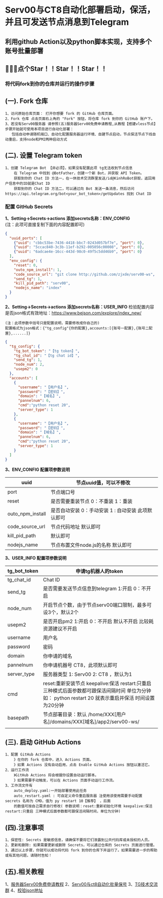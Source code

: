 # Serv00与CT8自动化部署启动，保活，并且可发送节点消息到Telegram

## 利用github Action以及python脚本实现，支持多个账号批量部署

## 🙏🙏🙏点个Star！！Star！！Star！！

###  将代码fork到你的仓库并运行的操作步骤

## (一). Fork 仓库

```
1、访问原始仓库页面： 打开你想要 fork 的 GitHub 仓库页面。
2、Fork 仓库 点击页面右上角的 "Fork" 按钮，将仓库 fork 到你的 GitHub 账户下。
3、若没有Serv00服务器 请参照(五)服务器Serv00免费申请教程,从教程【搭建vless节点】步骤开始就可使用本项目进行自动化部署：
   包括自动申请随机端口、自动化配置服务器运行环境、自建节点启动，节点保活节点下线自动重启，支持node和PM2两种启动方式
```

## (二). 设置 Telegram token

```
1、创建 Telegram Bot 【非必须】，如果没有配置此项 tg无法收到节点信息
    在 Telegram 中找到 @BotFather，创建一个新 Bot，并获取 API Token。 
    获取到你的 Chat ID 方法一，在一休技术交流群里发送/id@KinhRoBot获取，返回用户信息中的ID就是Chat ID
    获取到你的 Chat ID 方法二，可以通过向 Bot 发送一条消息，然后访问 https://api.telegram.org/bot<your_bot_token>/getUpdates 找到 Chat ID
```

### 配置 GitHub Secrets

**1、Setting->Secrets->actions 添加secrets名称：ENV_CONFIG**<br>
    (注：此项可直接复制下面的内容配置即可)
```json
{
  "uuid_ports": [
    {"uuid": "cbbc53be-7436-4418-bbc7-0243d057bf7e", "port": 0},
    {"uuid": "5ccac840-3c3b-11ef-b292-005056c00008", "port": 0},
    {"uuid": "6adcae4e-16cc-443d-98c0-49f5c5dd46b9", "port": 0}
  ],
  "env_config": {
    "reset": 0,
    "outo_npm_install": 1,
    "code_source_url": "git clone http://github.com/zjxde/serv00-ws",
    "send_tg": 1,
    "kill_pid_path": "serv00",
    "nodejs_name": "index"
  }
}
```

**2、Setting->Secrets->actions 添加secrets名称：USER_INFO**
    检验配置内容是否json格式有效地址：https://www.bejson.com/explore/index_new/
```
(注：此项参数中括号只是配置说明，需要修改成你自己的) 
配置格式为json格式：{"tg_config"{你的配置},accounts:[{账号一配置},{账号二配置},......]}
```

```json
{
  "tg_config": {
    "tg_bot_token": "【tg token】",
    "tg_chat_id": "【tg chat id】",
    "send_tg": 1,
    "node_num": 2,
    "usepm2": 0
  },
  "accounts": [
    {
      "username": "【用户名】",
      "password": "【密码】",
      "domain": "【域名】",
      "pannelnum": 6,
      "cmd":"python reset 20",
      "server_type": 1
    },
    {
      "username": "【用户名】",
      "password": "【密码】",
      "domain": "【域名】",
      "pannelnum": 6,
      "cmd":"python reset 20",
      "server_type": 1
    }
  ]
}

```

**3、ENV_CONFIG 配置项参数说明**

|uuid|节点uuid值，可以不修改|
|--|--|
|port|节点端口号|
|reset|是否需要重装节点 0：不重装 1：重装 |
|outo_npm_install|是否自动安装 0：手动安装 1 : 自动安装 此项默认即可|
|code_source_url|节点代码地址 默认即可|
|kill_pid_path|默认即可|
|nodejs_name|节点布置文件node.js的名称 默认即可|

**3、USER_INFO 配置项参数说明**

|tg_bot_token|申请tg机器人的token|
|--|--|
|tg_chat_id|Chat ID|
|send_tg|是否需要发送节点信息到telegram 1:开启 0：不开启|
|node_num|开启节点个数，由于节点serv00端口限制，最多可设3个，默认2个|
|usepm2|是否开启pm2 1:开启 0：不开启 默认不开启 比较耗资源建议不开启|
|username|用户名|
|password|密码|
|domain|你申请的域名|
|pannelnum|你申请机器号 CT8，此项默认即可|
|server_type|服务器类型 1: Serv00  2: CT8  ，默认为1|
|cmd|reset:重新安装节点  keepalive:保活 restart:只重启 三种模式后面参数都可跟保活间隔时间 单位为分钟 如： python restart 20 就表示重启并保活 时间设置为20分钟|
|basepath|节点部署目录：默认 /home/XXX[用户名]/domains/XXX[域名]/app2/serv00-ws/|
|||

## (三). 启动 GitHub Actions

```
1、配置 GitHub Actions
    》在你的 fork 仓库中，进入 Actions 页面。
    》如果 Actions 没有自动启用，点击 Enable GitHub Actions 按钮以激活它。
2、运行工作流 
    》GitHub Actions 将会根据你设置自动运行脚本。
    》如果需要手动触发，可以在 Actions 页面手动运行工作流。
3、工作流文件有 
    auto_deploy.yaml:一开始部署使用此任务
    auto_restart.yaml : 可自定义命令重启服务器 注使用该使用需要手动配置 secrets 名称为 CMD，值为 py restart 10【推荐】 ，后面
    的数值可按自己需求自行修改( 参数说明：reset:重新初始化环境 keepalive:保活 restart:只重启 三种模式后面参数都可跟保活间隔时间，单位为分钟)
```

## (四).注意事项

```
1、保密性: Secrets 是敏感信息，请确保不要将它们泄露到公共代码库或未授权的人员。
2、更新和删除: 如果需要更新或删除 Secrets，可以通过仓库的 Secrets 页面进行管理。
3、通过以上步骤，你就可以成功将代码 fork 到你的仓库下并运行了。如果需要进一步的帮助或有其他问题，请随时告知！
```

## (五).相关教程

1、[服务器Serv00免费申请教程](https://blog.yixiu.us.kg/posts/gratis/freevpsandvless/)
2、[Serv00与ct8自动化批量保号](https://github.com/yixiu001/serv00-login)
3、[TG技术交流群](https://t.me/yxjsjl)
4、[校验json地址](https://www.bejson.com/explore/index_new/)
